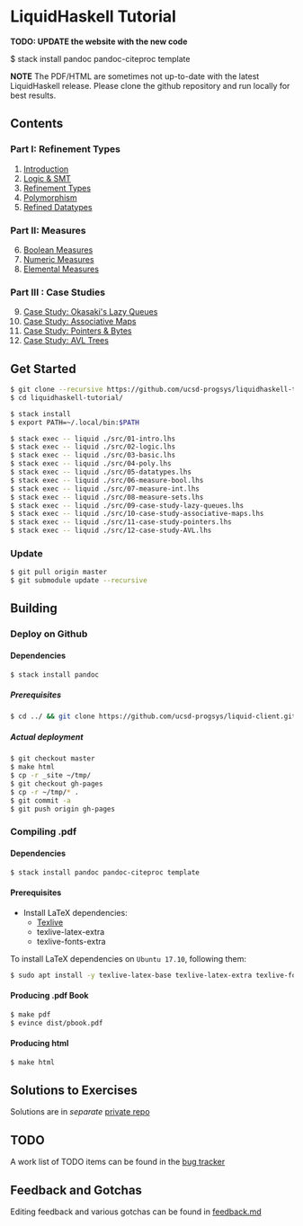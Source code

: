 # LiquidHaskell Tutorial

**TODO: UPDATE the website with the new code**

$ stack install pandoc pandoc-citeproc template

**NOTE** The PDF/HTML are sometimes not up-to-date
with the latest LiquidHaskell release. Please clone
the github repository and run locally for best results.

## Contents

### Part I: Refinement Types

1. [Introduction](src/01-intro.lhs)
2. [Logic & SMT](src/02-logic.lhs)
3. [Refinement Types](src/03-basic.lhs)
4. [Polymorphism](src/04-poly.lhs)
5. [Refined Datatypes](src/05-datatypes.lhs)

### Part II: Measures

6. [Boolean Measures](src/06-measure-bool.lhs)
7. [Numeric Measures](src/07-measure-int.lhs)
8. [Elemental Measures](src/08-measure-sets.lhs)

### Part III : Case Studies

9. [Case Study: Okasaki's Lazy Queues](src/09-case-study-lazy-queues.lhs)
10. [Case Study: Associative Maps](src/10-case-study-associative-maps.lhs)
11. [Case Study: Pointers & Bytes](src/11-case-study-pointers.lhs)
12. [Case Study: AVL Trees](src/12-case-study-AVL.lhs)

## Get Started

```bash
$ git clone --recursive https://github.com/ucsd-progsys/liquidhaskell-tutorial.git
$ cd liquidhaskell-tutorial/

$ stack install
$ export PATH=~/.local/bin:$PATH

$ stack exec -- liquid ./src/01-intro.lhs
$ stack exec -- liquid ./src/02-logic.lhs
$ stack exec -- liquid ./src/03-basic.lhs
$ stack exec -- liquid ./src/04-poly.lhs
$ stack exec -- liquid ./src/05-datatypes.lhs
$ stack exec -- liquid ./src/06-measure-bool.lhs
$ stack exec -- liquid ./src/07-measure-int.lhs
$ stack exec -- liquid ./src/08-measure-sets.lhs
$ stack exec -- liquid ./src/09-case-study-lazy-queues.lhs
$ stack exec -- liquid ./src/10-case-study-associative-maps.lhs
$ stack exec -- liquid ./src/11-case-study-pointers.lhs
$ stack exec -- liquid ./src/12-case-study-AVL.lhs
```

### Update

```bash
$ git pull origin master
$ git submodule update --recursive
```

## Building

### Deploy on Github

#### Dependencies

```bash
$ stack install pandoc
```

##### Prerequisites

```bash
$ cd ../ && git clone https://github.com/ucsd-progsys/liquid-client.git
```

##### Actual deployment

```bash
$ git checkout master
$ make html
$ cp -r _site ~/tmp/
$ git checkout gh-pages
$ cp -r ~/tmp/* .
$ git commit -a
$ git push origin gh-pages
```

### Compiling .pdf

#### Dependencies

```bash
$ stack install pandoc pandoc-citeproc template
```

#### Prerequisites

* Install LaTeX dependencies:
  * [Texlive](https://www.tug.org/texlive/)
  * texlive-latex-extra
  * texlive-fonts-extra

To install LaTeX dependencies on `Ubuntu 17.10`, following them:

```bash
$ sudo apt install -y texlive-latex-base texlive-latex-extra texlive-fonts-extra
```

#### Producing .pdf Book

```bash
$ make pdf
$ evince dist/pbook.pdf
```

#### Producing html

```bash
$ make html
```

## Solutions to Exercises

Solutions are in *separate* [private repo](https://github.com/ucsd-progsys/liquidhaskell-tutorial-solutions)

## TODO

A work list of TODO items can be found in the [bug tracker](https://github.com/ucsd-progsys/liquidhaskell-tutorial/issues/19)

## Feedback and Gotchas

Editing feedback and various gotchas can be found in [feedback.md](feedback.md)
